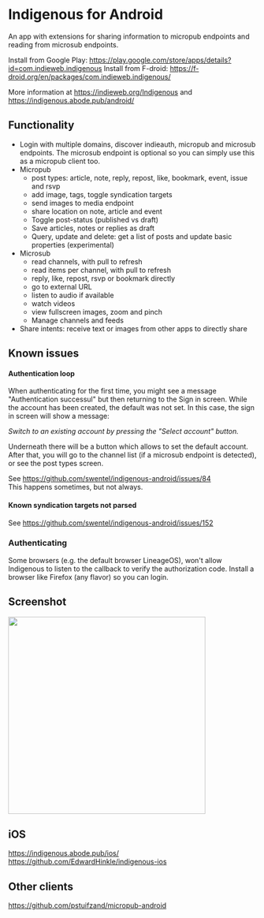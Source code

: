 # Indigenous for Android

An app with extensions for sharing information to micropub endpoints and reading from microsub endpoints.

Install from Google Play: https://play.google.com/store/apps/details?id=com.indieweb.indigenous
Install from F-droid: https://f-droid.org/en/packages/com.indieweb.indigenous/

More information at https://indieweb.org/Indigenous and https://indigenous.abode.pub/android/

## Functionality

- Login with multiple domains, discover indieauth, micropub and microsub endpoints.
  The microsub endpoint is optional so you can simply use this as a micropub 
  client too.
- Micropub
  - post types: article, note, reply, repost, like, bookmark, event, issue and rsvp
  - add image, tags, toggle syndication targets
  - send images to media endpoint
  - share location on note, article and event
  - Toggle post-status (published vs draft)
  - Save articles, notes or replies as draft
  - Query, update and delete: get a list of posts and update basic properties (experimental)
- Microsub
  - read channels, with pull to refresh
  - read items per channel, with pull to refresh
  - reply, like, repost, rsvp or bookmark directly
  - go to external URL
  - listen to audio if available
  - watch videos
  - view fullscreen images, zoom and pinch
  - Manage channels and feeds
- Share intents: receive text or images from other apps to directly share

## Known issues

#### Authentication loop

When authenticating for the first time, you might see a message "Authentication successul" but then
returning to the Sign in screen. While the account has been created, the default was not set. In
this case, the sign in screen will show a message:

*Switch to an existing account by pressing the "Select account" button.*

Underneath there will be a button which allows to set the default account. After that, you will go
to the channel list (if a microsub endpoint is detected), or see the post types screen.

See https://github.com/swentel/indigenous-android/issues/84  
This happens sometimes, but not always.

#### Known syndication targets not parsed

See https://github.com/swentel/indigenous-android/issues/152

### Authenticating

Some browsers (e.g. the default browser LineageOS), won't allow Indigenous to listen to the callback
to verify the authorization code. Install a browser like Firefox (any flavor) so you can login.

## Screenshot

<img src="https://realize.be/sites/default/files/Screenshot_20180905-153456_Indigenous.jpg" width="400" />

## iOS

https://indigenous.abode.pub/ios/  
https://github.com/EdwardHinkle/indigenous-ios

## Other clients

https://github.com/pstuifzand/micropub-android
